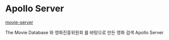 # Apollo Server

[movie-server](https://movie-server-vpdvl.run.goorm.io)

The Movie Database 와 영화진흥위원회 를 바탕으로 만든 영화 검색 Apollo Server
